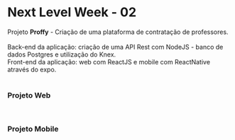 # Next Level Week - 02

Projeto <b>Proffy</b> - Criação de uma plataforma de contratação de professores.
<br><br>
Back-end da aplicação: criação de uma API Rest com NodeJS - banco de dados Postgres e utilização do Knex.
<br>
Front-end da aplicação: web com ReactJS e mobile com ReactNative através do expo.
<br><br>
<h3>Projeto Web</h3>
<br>

<h3>Projeto Mobile</h3>
<br>
